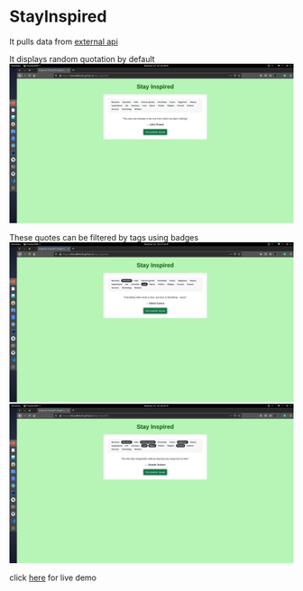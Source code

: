 # StayInspired

It pulls data from [external api](https://api.quotable.io)

It displays random quotation by default
![](images/noTags.png)

These quotes can be filtered by tags using badges
![](images/twoTags.png)
![](images/manyTags.png)



click [here](https://ahmadbshaik.github.io/stay-inspired) for live demo